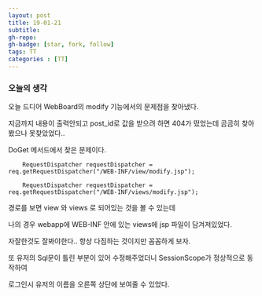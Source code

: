 ```yaml
---
layout: post
title: 19-01-21
subtitle: 
gh-repo: 
gh-badge: [star, fork, follow]
tags: TT
categories : [TT]
---
```


### 오늘의 생각 

오늘 드디어 WebBoard의 modify 기능에서의 문제점을 찾아냈다.

지금까지 내용이 출력안되고 post_id로 값을 받으려 하면 404가 떴었는데 곰곰히 찾아봤으나 못찾았었다..

DoGet 메서드에서 찾은 문제이다.

~~~
    RequestDispatcher requestDispatcher = req.getRequestDispatcher("/WEB-INF/view/modify.jsp");

    RequestDispatcher requestDispatcher = req.getRequestDispatcher("/WEB-INF/views/modify.jsp");
~~~

경로를 보면 view 와 views 로 되어있는 것을 볼 수 있는데

나의 경우 webapp에 WEB-INF 안에 있는 views에 jsp 파일이 담겨져있었다.

자잘한것도 잘봐야한다.. 항상 다짐하는 것이지만 꼼꼼하게 보자.

또 유저의 Sql문이 틀린 부분이 있어 수정해주었더니 SessionScope가 정상적으로 동작하여 

로그인시 유저의 이름을 오른쪽 상단에 보여줄 수 있었다. 